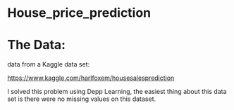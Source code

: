 # House_price_prediction

# The Data:
data from a Kaggle data set:

https://www.kaggle.com/harlfoxem/housesalesprediction

I solved this problem using Depp Learning, the easiest thing about this data set is there were no missing values on this dataset.

